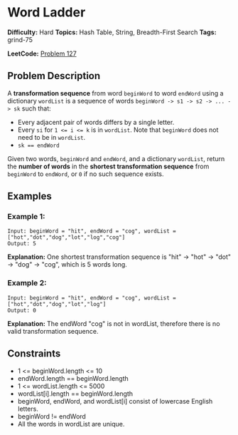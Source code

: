 # Word Ladder

**Difficulty:** Hard
**Topics:** Hash Table, String, Breadth-First Search
**Tags:** grind-75

**LeetCode:** [Problem 127](https://leetcode.com/problems/word-ladder/description/)

## Problem Description

A **transformation sequence** from word `beginWord` to word `endWord` using a dictionary `wordList` is a sequence of words `beginWord -> s1 -> s2 -> ... -> sk` such that:

- Every adjacent pair of words differs by a single letter.
- Every `si` for `1 <= i <= k` is in `wordList`. Note that `beginWord` does not need to be in `wordList`.
- `sk == endWord`

Given two words, `beginWord` and `endWord`, and a dictionary `wordList`, return the **number of words** in the **shortest transformation sequence** from `beginWord` to `endWord`, or `0` if no such sequence exists.

## Examples

### Example 1:

```
Input: beginWord = "hit", endWord = "cog", wordList = ["hot","dot","dog","lot","log","cog"]
Output: 5
```

**Explanation:** One shortest transformation sequence is "hit" -> "hot" -> "dot" -> "dog" -> "cog", which is 5 words long.

### Example 2:

```
Input: beginWord = "hit", endWord = "cog", wordList = ["hot","dot","dog","lot","log"]
Output: 0
```

**Explanation:** The endWord "cog" is not in wordList, therefore there is no valid transformation sequence.

## Constraints

- 1 <= beginWord.length <= 10
- endWord.length == beginWord.length
- 1 <= wordList.length <= 5000
- wordList[i].length == beginWord.length
- beginWord, endWord, and wordList[i] consist of lowercase English letters.
- beginWord != endWord
- All the words in wordList are unique.
